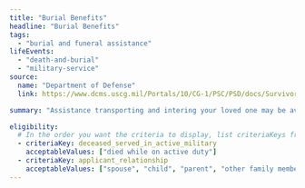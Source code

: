 ```yaml
---
title: "Burial Benefits"
headline: "Burial Benefits"
tags:
  - "burial and funeral assistance"
lifeEvents:
  - "death-and-burial"
  - "military-service"
source:
  name: "Department of Defense"
  link: https://www.dcms.uscg.mil/Portals/10/CG-1/PSC/PSD/docs/SurvivorsGuide2015.pdf?ver=2017-03-24-132033-397

summary: "Assistance transporting and intering your loved one may be available, as well as travel support for the surviving spouse, children, and immediate family members of the service member."

eligibility:
  # In the order you want the criteria to display, list criteriaKeys from the csv here, each followed by a comma-separated list of which values indicate eligibility for that criteria. Wrap individual values in quotes if they have inner commas.
  - criteriaKey: deceased_served_in_active_military
    acceptableValues: ["died while on active duty"]
  - criteriaKey: applicant_relationship
    acceptableValues: ["spouse", "child", "parent", "other family member"]
---
```


